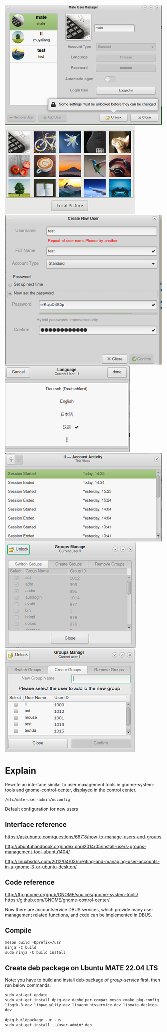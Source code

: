 
![Homepage:](https://github.com/zhuyaliang/images/blob/master/000.png)
![Choose Images:](https://github.com/zhuyaliang/images/blob/master/001.png)
![Add User:](https://github.com/zhuyaliang/images/blob/master/002.png)
![choose lang:](https://github.com/zhuyaliang/images/blob/master/008.png)
![view login:](https://github.com/zhuyaliang/images/blob/master/009.png)
![Group set:](https://github.com/zhuyaliang/images/blob/master/006.png)
![Group add:](https://github.com/zhuyaliang/images/blob/master/007.png)
# Explain

Rewrite an interface similar to user management tools in gnome-system-tools and gnome-control-center, displayed in the control center.
```
/etc/mate-user-admin/nuconfig 
```
Default configuration for new users

## Interface reference

https://askubuntu.com/questions/66718/how-to-manage-users-and-groups

http://ubuntuhandbook.org/index.php/2014/05/install-users-groups-management-tool-ubuntu1404/

http://linuxbsdos.com/2012/04/03/creating-and-managing-user-accounts-in-a-gnome-3-or-ubuntu-desktop/

## Code reference

http://ftp.gnome.org/pub/GNOME/sources/gnome-system-tools/
https://github.com/GNOME/gnome-control-center/

Now there are accountservice DBUS services, which provide many user management related functions, and code can be implemented in DBUS.

## Compile

```
meson build -Dprefix=/usr
ninja -C build
sudo ninja -C build install
```

## Create deb package on Ubuntu MATE 22.04 LTS

Note: you have to build and install deb-package of *group-service* first, then run below commands.

```
sudo apt-get update
sudo apt-get install dpkg-dev debhelper-compat meson cmake pkg-config libgtk-3-dev libpwquality-dev libaccountsservice-dev libmate-desktop-dev

dpkg-buildpackage -uc -us
sudo apt-get install ../user-admin*.deb
```
